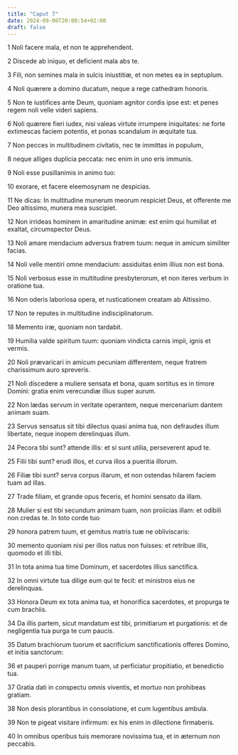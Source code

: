 ```yaml
---
title: "Caput 7"
date: 2024-09-06T20:00:54+02:00
draft: false
---
```



1 Noli facere mala, et non te apprehendent.

2 Discede ab iniquo, et deficient mala abs te.

3 Fili, non semines mala in sulcis iniustitiæ, et non metes ea in septuplum.

4 Noli quærere a domino ducatum, neque a rege cathedram honoris.

5 Non te iustifices ante Deum, quoniam agnitor cordis ipse est: et penes regem noli velle videri sapiens.

6 Noli quærere fieri iudex, nisi valeas virtute irrumpere iniquitates: ne forte extimescas faciem potentis, et ponas scandalum in æquitate tua.

7 Non pecces in multitudinem civitatis, nec te immittas in populum,

8 neque alliges duplicia peccata: nec enim in uno eris immunis.

9 Noli esse pusillanimis in animo tuo:

10 exorare, et facere eleemosynam ne despicias.

11 Ne dicas: In multitudine munerum meorum respiciet Deus, et offerente me Deo altissimo, munera mea suscipiet.

12 Non irrideas hominem in amaritudine animæ: est enim qui humiliat et exaltat, circumspector Deus.

13 Noli amare mendacium adversus fratrem tuum: neque in amicum similiter facias.

14 Noli velle mentiri omne mendacium: assiduitas enim illius non est bona.

15 Noli verbosus esse in multitudine presbyterorum, et non iteres verbum in oratione tua.

16 Non oderis laboriosa opera, et rusticationem creatam ab Altissimo.

17 Non te reputes in multitudine indisciplinatorum.

18 Memento iræ, quoniam non tardabit.

19 Humilia valde spiritum tuum: quoniam vindicta carnis impii, ignis et vermis.

20 Noli prævaricari in amicum pecuniam differentem, neque fratrem charissimum auro spreveris.

21 Noli discedere a muliere sensata et bona, quam sortitus es in timore Domini: gratia enim verecundiæ illius super aurum.

22 Non lædas servum in veritate operantem, neque mercenarium dantem animam suam.

23 Servus sensatus sit tibi dilectus quasi anima tua, non defraudes illum libertate, neque inopem derelinquas illum.

24 Pecora tibi sunt? attende illis: et si sunt utilia, perseverent apud te.

25 Filii tibi sunt? erudi illos, et curva illos a pueritia illorum.

26 Filiæ tibi sunt? serva corpus illarum, et non ostendas hilarem faciem tuam ad illas.

27 Trade filiam, et grande opus feceris, et homini sensato da illam.

28 Mulier si est tibi secundum animam tuam, non proiicias illam: et odibili non credas te. In toto corde tuo

29 honora patrem tuum, et gemitus matris tuæ ne obliviscaris:

30 memento quoniam nisi per illos natus non fuisses: et retribue illis, quomodo et illi tibi.

31 In tota anima tua time Dominum, et sacerdotes illius sanctifica.

32 In omni virtute tua dilige eum qui te fecit: et ministros eius ne derelinquas.

33 Honora Deum ex tota anima tua, et honorifica sacerdotes, et propurga te cum brachiis.

34 Da illis partem, sicut mandatum est tibi, primitiarum et purgationis: et de negligentia tua purga te cum paucis.

35 Datum brachiorum tuorum et sacrificium sanctificationis offeres Domino, et initia sanctorum:

36 et pauperi porrige manum tuam, ut perficiatur propitiatio, et benedictio tua.

37 Gratia dati in conspectu omnis viventis, et mortuo non prohibeas gratiam.

38 Non desis plorantibus in consolatione, et cum lugentibus ambula.

39 Non te pigeat visitare infirmum: ex his enim in dilectione firmaberis.

40 In omnibus operibus tuis memorare novissima tua, et in æternum non peccabis.

